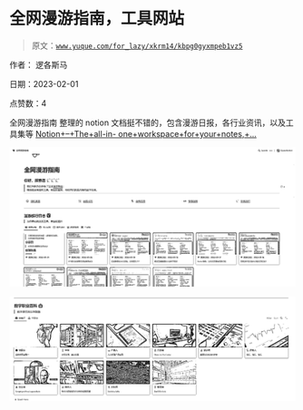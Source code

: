 # 全网漫游指南，工具网站

> 原文：[`www.yuque.com/for_lazy/xkrm14/kbpg0gyxmpeb1vz5`](https://www.yuque.com/for_lazy/xkrm14/kbpg0gyxmpeb1vz5)



作者： 逻各斯马 

日期：2023-02-01 

点赞数：4 

全网漫游指南 整理的 notion 文档挺不错的，包含漫游日报，各行业资讯，以及工具集等 [Notion+–+The+all-in- one+workspace+for+your+notes,+...](https://tagly.notion.site/) 

![](img/34460793309df375104f121bf3590c9b.png) 

![](img/d91eeaa5c443ff2804665bd4e663f1f4.png) 

